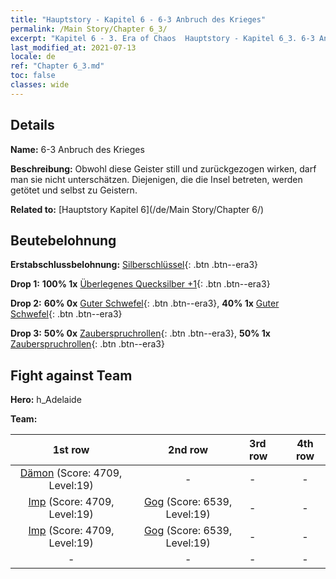 ```yaml
---
title: "Hauptstory - Kapitel 6 - 6-3 Anbruch des Krieges"
permalink: /Main Story/Chapter 6_3/
excerpt: "Kapitel 6 - 3. Era of Chaos  Hauptstory - Kapitel 6_3. 6-3 Anbruch des Krieges"
last_modified_at: 2021-07-13
locale: de
ref: "Chapter 6_3.md"
toc: false
classes: wide
---
```


## Details

 **Name:** 6-3 Anbruch des Krieges

 **Beschreibung:** Obwohl diese Geister still und zurückgezogen wirken, darf man sie nicht unterschätzen. Diejenigen, die die Insel betreten, werden getötet und selbst zu Geistern.

 **Related to:** [Hauptstory Kapitel 6](/de/Main Story/Chapter 6/)

## Beutebelohnung

 **Erstabschlussbelohnung:** [Silberschlüssel](/ItemsDE/con_693/){: .btn .btn--era3}

 **Drop 1:** **100% 1x** [Überlegenes Quecksilber +1](/ItemsDE/mat_21/){: .btn .btn--era3}

 **Drop 2:** **60% 0x** [Guter Schwefel](/ItemsDE/mat_15/){: .btn .btn--era3}, **40% 1x** [Guter Schwefel](/ItemsDE/mat_15/){: .btn .btn--era3}

 **Drop 3:** **50% 0x** [Zauberspruchrollen](/ItemsDE/con_694/){: .btn .btn--era3}, **50% 1x** [Zauberspruchrollen](/ItemsDE/con_694/){: .btn .btn--era3}


## Fight against Team
 **Hero:** h_Adelaide

 **Team:**


  | 1st row | 2nd row | 3rd row | 4th row |
  |:----:|:----:|:----|:----:|
  | [Dämon](/de/units/Demon/) (Score: 4709, Level:19)  | - | - | - |
  | [Imp](/de/units/Imp/) (Score: 4709, Level:19)  | [Gog](/de/units/Gog/) (Score: 6539, Level:19)  | - | - |
  | [Imp](/de/units/Imp/) (Score: 4709, Level:19)  | [Gog](/de/units/Gog/) (Score: 6539, Level:19)  | - | - |
  | - | - | - | - |


